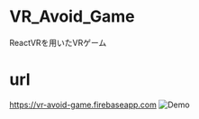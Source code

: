 # VR_Avoid_Game
ReactVRを用いたVRゲーム

# url
https://vr-avoid-game.firebaseapp.com
![Demo](https://imgur.com/a/ivJOd)